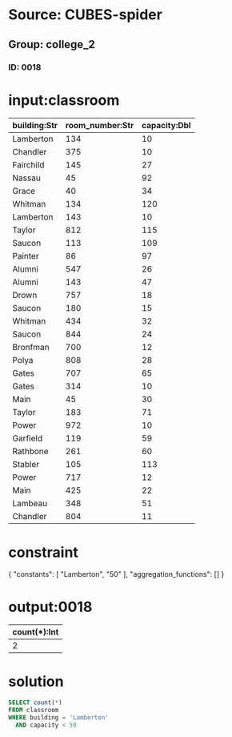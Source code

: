 # Source: CUBES-spider
## Group: college_2
### ID: 0018

# input:classroom

| building:Str | room_number:Str | capacity:Dbl |
|---|---|---|
| Lamberton | 134 | 10 |
| Chandler | 375 | 10 |
| Fairchild | 145 | 27 |
| Nassau | 45 | 92 |
| Grace | 40 | 34 |
| Whitman | 134 | 120 |
| Lamberton | 143 | 10 |
| Taylor | 812 | 115 |
| Saucon | 113 | 109 |
| Painter | 86 | 97 |
| Alumni | 547 | 26 |
| Alumni | 143 | 47 |
| Drown | 757 | 18 |
| Saucon | 180 | 15 |
| Whitman | 434 | 32 |
| Saucon | 844 | 24 |
| Bronfman | 700 | 12 |
| Polya | 808 | 28 |
| Gates | 707 | 65 |
| Gates | 314 | 10 |
| Main | 45 | 30 |
| Taylor | 183 | 71 |
| Power | 972 | 10 |
| Garfield | 119 | 59 |
| Rathbone | 261 | 60 |
| Stabler | 105 | 113 |
| Power | 717 | 12 |
| Main | 425 | 22 |
| Lambeau | 348 | 51 |
| Chandler | 804 | 11 |

# constraint

{
  "constants": [
    "Lamberton",
    "50"
  ],
  "aggregation_functions": []
}

# output:0018

| count(*):Int |
|---|
| 2 |

# solution

```sql
SELECT count(*)
FROM classroom
WHERE building = 'Lamberton'
  AND capacity < 50
```

